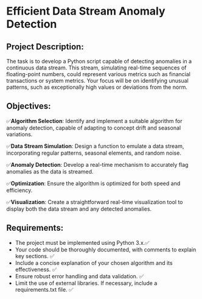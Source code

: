 <h1>Efficient Data Stream Anomaly Detection </h1>

<h2>Project Description:</h2>
The task is to develop a Python script capable of detecting anomalies in a continuous data stream. This stream, simulating real-time sequences of floating-point numbers, could represent various metrics such as financial transactions or system metrics. Your focus will be on identifying unusual patterns, such as exceptionally high values or deviations from the norm.

<h2>Objectives:</h2>

✅**Algorithm Selection**: Identify and implement a suitable algorithm for anomaly detection, capable of adapting to concept drift and seasonal variations. 

✅**Data Stream Simulation**: Design a function to emulate a data stream, incorporating regular patterns, seasonal elements, and random noise.

✅**Anomaly Detection**: Develop a real-time mechanism to accurately flag anomalies as the data is streamed.

✅**Optimization**: Ensure the algorithm is optimized for both speed and efficiency.

✅**Visualization**: Create a straightforward real-time visualization tool to display both the data stream and any detected anomalies.

<h2>Requirements:</h2>

- The project must be implemented using Python 3.x.✅
- Your code should be thoroughly documented, with comments to explain key sections. ✅
- Include a concise explanation of your chosen algorithm and its effectiveness. ✅
- Ensure robust error handling and data validation. ✅
- Limit the use of external libraries. If necessary, include a requirements.txt file. ✅